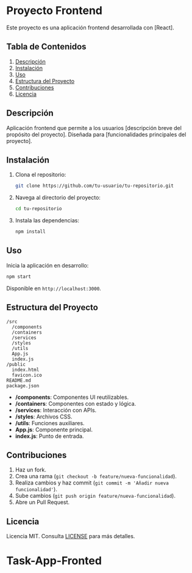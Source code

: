 # Proyecto Frontend

Este proyecto es una aplicación frontend desarrollada con [React].

## Tabla de Contenidos

1. [Descripción](#descripción)
2. [Instalación](#instalación)
3. [Uso](#uso)
4. [Estructura del Proyecto](#estructura-del-proyecto)
5. [Contribuciones](#contribuciones)
6. [Licencia](#licencia)

## Descripción

Aplicación frontend que permite a los usuarios [descripción breve del propósito del proyecto]. Diseñada para [funcionalidades principales del proyecto].

## Instalación

1. Clona el repositorio:
    ```bash
    git clone https://github.com/tu-usuario/tu-repositorio.git
    ```
2. Navega al directorio del proyecto:
    ```bash
    cd tu-repositorio
    ```
3. Instala las dependencias:
    ```bash
    npm install
    ```

## Uso

Inicia la aplicación en desarrollo:
```bash
npm start
```
Disponible en `http://localhost:3000`.

## Estructura del Proyecto

```
/src
  /components
  /containers
  /services
  /styles
  /utils
  App.js
  index.js
/public
  index.html
  favicon.ico
README.md
package.json
```

- **/components**: Componentes UI reutilizables.
- **/containers**: Componentes con estado y lógica.
- **/services**: Interacción con APIs.
- **/styles**: Archivos CSS.
- **/utils**: Funciones auxiliares.
- **App.js**: Componente principal.
- **index.js**: Punto de entrada.

## Contribuciones

1. Haz un fork.
2. Crea una rama (`git checkout -b feature/nueva-funcionalidad`).
3. Realiza cambios y haz commit (`git commit -m 'Añadir nueva funcionalidad'`).
4. Sube cambios (`git push origin feature/nueva-funcionalidad`).
5. Abre un Pull Request.

## Licencia

Licencia MIT. Consulta [LICENSE](LICENSE) para más detalles.

# Task-App-Fronted
